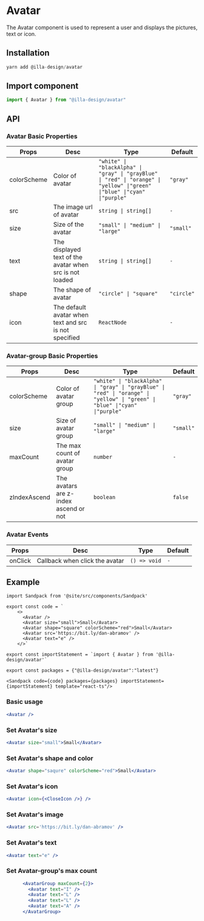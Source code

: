 # Avatar

The Avatar component is used to represent a user and displays the pictures, text or icon.

## Installation

```jsx
yarn add @illa-design/avatar
```

## Import component

```jsx
import { Avatar } from "@illa-design/avatar"
```

## API

### Avatar Basic Properties

| Props       | Desc                                                     | Type                                                         | Default    |
| ----------- | -------------------------------------------------------- | ------------------------------------------------------------ | ---------- |
| colorScheme | Color of avatar                                          | `"white" \| "blackAlpha" \| "gray" \| "grayBlue" \| "red" \| "orange" \| "yellow" \|"green" \|"blue" \|"cyan" \|"purple" ` | `"gray"`   |
| src         | The image url of avatar                                  | `string \| string[]`                                         | `-`        |
| size        | Size of the avatar                                       | `"small" \| "medium" \| "large"`                               | `"small"`  |
| text        | The displayed  text of the avatar when src is not loaded | `string \| string[]`                                          | `-`        |
| shape       | The shape of avatar                                      | `"circle" \| "square" `                                       | `"circle"` |
| icon        | The default avatar when text and src is not specified    | `ReactNode`                                                  | `-`        |

### Avatar-group Basic Properties

| Props        | Desc                                  | Type                                                         | Default   |
| ------------ | ------------------------------------- | ------------------------------------------------------------ | --------- |
| colorScheme  | Color of avatar group                 | `"white" \| "blackAlpha" \| "gray" \| "grayBlue" \| "red" \| "orange" \| "yellow" \| "green" \| "blue" \|"cyan" \|"purple" ` | `"gray"`  |
| size         | Size of avatar group                  | `"small" \| "medium" \| "large"`                               | `"small"` |
| maxCount     | The max count of avatar group         | `number `                                                    | `-`       |
| zIndexAscend | The avatars are z-index ascend or not | `boolean`                                                    | `false`   |



### Avatar Events

| Props   | Desc                           | Type         | Default |
| ------- | ------------------------------ | ------------ | ------- |
| onClick | Callback when click the avatar | `() => void` | `-`     |

## Example


```mdx-code-block
import Sandpack from '@site/src/components/Sandpack'

export const code = `
    <>
      <Avatar />
      <Avatar size="small">Small</Avatar>
      <Avatar shape="square" colorScheme="red">Small</Avatar>
      <Avatar src='https://bit.ly/dan-abramov' />
      <Avatar text="e" />
    </>`

export const importStatement = `import { Avatar } from '@illa-design/avatar'`

export const packages = {"@illa-design/avatar":"latest"}

<Sandpack code={code} packages={packages} importStatement={importStatement} template="react-ts"/>
```

### Basic usage

```jsx
<Avatar />
```

### Set Avatar's size

```jsx
<Avatar size="small">Small</Avatar>
```

### Set Avatar's shape and color

```jsx
<Avatar shape="saqure" colorScheme="red">Small</Avatar>
```

### Set Avatar's icon

```jsx
<Avatar icon={<CloseIcon />} />
```

### Set Avatar's image

```jsx
<Avatar src='https://bit.ly/dan-abramov' />
```

### Set Avatar's text

```jsx
<Avatar text="e" />
```

### Set Avatar-group's max count

```jsx
      <AvatarGroup maxCount={2}>
        <Avatar text="I" />
        <Avatar text="L" />
        <Avatar text="L" />
        <Avatar text="A" /> 
      </AvatarGroup>
```

